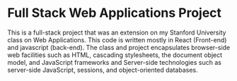 # Full Stack Web Applications Project
 

This is a full-stack project that was an extension on my Stanford University class on Web Applications. This code is written mostly in React (Front-end) and javascript (back-end). The class and  project encapsulates browser-side web facilities such as HTML, cascading stylesheets, the document object model, and JavaScript frameworks and Server-side technologies such as server-side JavaScript, sessions, and object-oriented databases.
